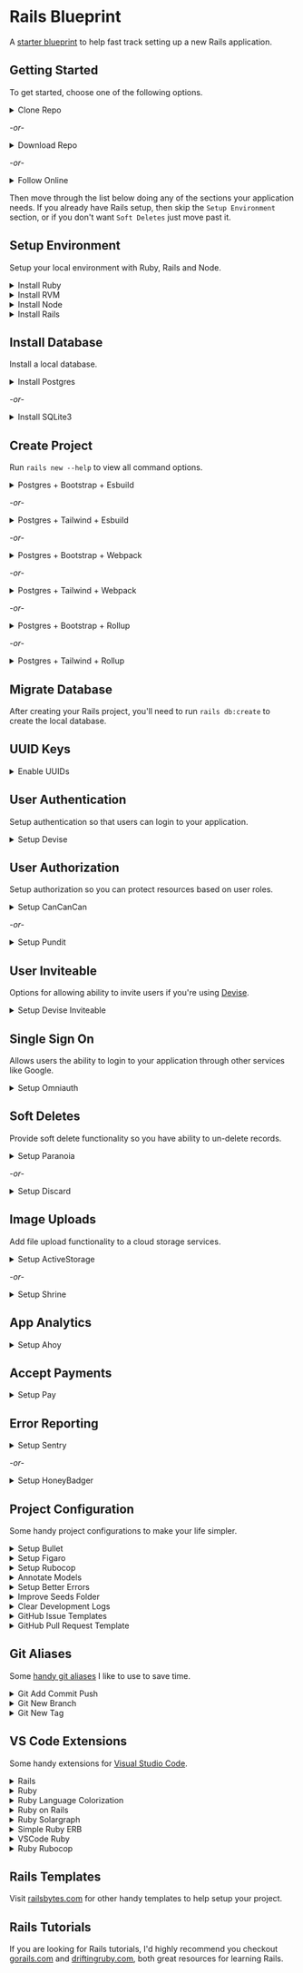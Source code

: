 # Rails Blueprint
A [starter blueprint](https://dev.to/dalezak/a-starter-blueprint-to-help-fast-track-a-new-rails-applications-4671) to help fast track setting up a new Rails application.

## Getting Started
To get started, choose one of the following options. 

<details>
  <summary>Clone Repo</summary>

  Replace `my_app` with the name of your application.
  ```clone
  git clone https://github.com/dalezak/rails-blueprint.git my_app
  ```
</details>

_-or-_

<details>
  <summary>Download Repo</summary>

  Download and extract [https://github.com/dalezak/rails-blueprint/archive/refs/heads/main.zip](https://github.com/dalezak/rails-blueprint/archive/refs/heads/main.zip) into folder with the name of your application.
</details>

_-or-_

<details>
  <summary>Follow Online</summary>

  Instead of cloning or downloading the repo, you can also just follow these [steps online](https://github.com/dalezak/rails-blueprint/blob/main/README.md).
</details>

Then move through the list below doing any of the sections your application needs. If you already have Rails setup, then skip the `Setup Environment` section, or if you don't want `Soft Deletes` just move past it.

## Setup Environment
Setup your local environment with Ruby, Rails and Node.
<details>
  <summary>Install Ruby</summary>

  Visit [Rails > Getting Started > Installing Ruby](https://guides.rubyonrails.org/getting_started.html#installing-ruby) for instructions on installing the Ruby language.

  ```console
  ruby -v 
  ```
</details>

<details>
  <summary>Install RVM</summary>

  Visit [RVM > Install](https://rvm.io/rvm/install) for instructions on setting up RVM so you can easily switch between different version of Ruby.

  ```console
  rvm --default use 3.0.0 
  ```
</details>

<details>
  <summary>Install Node</summary>

  Visit [Rails > Getting Started > Installing Node](https://guides.rubyonrails.org/getting_started.html#installing-node-js-and-yarn) for instructions on setting up Node and Yarn.

  ```console
  npm -v
  ```
  
  ```console
  yarn -v
  ```
</details>

<details>
  <summary>Install Rails</summary>

  Visit [Rails > Getting Started](https://guides.rubyonrails.org/getting_started.html#creating-a-new-rails-project-installing-rails-installing-rails) for instructions on installing Rails framework.

  ```console
  gem install rails -v 7.0.0
  ```
  
  ```console
  rails -v
  ```
</details>

## Install Database
Install a local database.
<details>
  <summary>Install Postgres</summary>

  Visit [Postgres > Download](https://www.postgresql.org/download/macosx/) for instructions on installing Postgres database.

  ```console
  psql --version
  ```
</details>

_-or-_

<details>
  <summary>Install SQLite3</summary>

  Visit [Rails > Getting_started > Installing SQLite](https://guides.rubyonrails.org/getting_started.html#installing-sqlite3) for instructions on installing SQlite database.
</details>

## Create Project
Run `rails new --help` to view all command options.

<details>
  <summary>Postgres + Bootstrap + Esbuild</summary>

  Creates a new Rails project with Postgres database, Bootstrap css and ESbuild javascript.
  ```console
  rails new . -s --git --database=postgresql --css=bootstrap --javascript=esbuild
  ```

  Add the following section to your `package.json`:
  ```javascript
  "scripts": { 
    "build:css": "sass ./app/assets/stylesheets/application.bootstrap.scss ./app/assets/builds/application.css --no-source-map --load-path=node_modules" 
  }
  ```
</details>

_-or-_

<details>
  <summary>Postgres + Tailwind + Esbuild</summary>

  Creates a new Rails project with Postgres database, Tailwind css and ESbuild javascript.
  ```console
  rails new . -s --git --database=postgresql --css=tailwind --javascript=esbuild
  ```

  Add the following section to your `package.json`:
  ```javascript
  "scripts": { 
    "build:css": "sass ./app/assets/stylesheets/application.bootstrap.scss ./app/assets/builds/application.css --no-source-map --load-path=node_modules" 
  }
  ```
</details>

_-or-_

<details>
  <summary>Postgres + Bootstrap + Webpack</summary>

  Creates a new Rails project with Postgres database, Bootstrap css and Webpack javascript.
  ```console
  rails new . -s --git --database=postgresql --css=bootstrap --javascript=webpack
  ```
</details>

_-or-_

<details>
  <summary>Postgres + Tailwind + Webpack</summary>

  Creates a new Rails project with Postgres database, Tailwind css and Webpack javascript.
  ```console
  rails new . -s --git --database=postgresql --css=tailwind --javascript=webpack
  ```
</details>

_-or-_

<details>
  <summary>Postgres + Bootstrap + Rollup</summary>

  Creates a new Rails project with Postgres database, Bootstrap css and Rollup javascript.
  ```console
  rails new . -s --git --database=postgresql --css=bootstrap --javascript=rollup
  ```
</details>

_-or-_

<details>
  <summary>Postgres + Tailwind + Rollup</summary>

  Creates a new Rails project with Postgres database, Tailwind css and Rollup javascript.
  ```console
  rails new . -s --git --database=postgresql --css=tailwind --javascript=rollup
  ```
</details>

## Migrate Database
After creating your Rails project, you'll need to run `rails db:create` to create the local database.

## UUID Keys

<details>
  <summary>Enable UUIDs</summary>

  Use UUIDs as the default primary key for your models.

  [This template](https://railsbytes.com/public/templates/V4Ys1d) enables pgcrypto for UUIDs.
  ```console
  rails app:template LOCATION='https://railsbytes.com/script/V4Ys1d'
  ```
</details>

## User Authentication
Setup authentication so that users can login to your application.

<details>
  <summary>Setup Devise</summary>

  [Devise](https://github.com/heartcombo/devise) is flexible authentication solution for Rails with Warden.

  [This template](https://railsbytes.com/templates/X8Bsjx) adds user authentication to your app using the Devise gem. 
  ```console
    rails app:template LOCATION="https://railsbytes.com/script/X8Bsjx"
  ```
  Installation Questions:
  - What do you want to call your Devise model? `User`
  - Do you want to any extra attributes to User? `y`
  - What attributes? `name` _# use space separated list of attributes_

  Post Installation Steps:
  1. In `config/environments/development.rb`, add `config.action_mailer.default_url_options = { host: 'localhost', port: 3000 }`
  2. Migrate Database:
  ```console
  rails db:migrate
  ```

  Learning More:
  - [Configuring Models](https://github.com/heartcombo/devise#configuring-models)
  - [Configuring Views](https://github.com/heartcombo/devise#configuring-views)
  - [Controller Filters](https://github.com/heartcombo/devise#controller-filters-and-helpers)
  - [Configuring Routes](https://github.com/heartcombo/devise#configuring-routes)
  - [GoRails Tutorial](https://gorails.com/episodes/user-authentication-with-devise)
</details>

## User Authorization
Setup authorization so you can protect resources based on user roles.

<details>
  <summary>Setup CanCanCan</summary>

  [CanCanCan](https://github.com/CanCanCommunity/cancancan) is authorization Gem for Ruby on Rails.

  [This template](https://railsbytes.com/templates/V33sj3) add CanCanCan gem and generates default abilities file. 
  ```console
  rails app:template LOCATION='https://railsbytes.com/script/V33sj3'
  ```

  Learning More:
  - [Defining Abilities](https://github.com/CanCanCommunity/cancancan#define-abilities)
  - [Checking Abilities](https://github.com/CanCanCommunity/cancancan#check-abilities)
  - [Controller Helpers](https://github.com/CanCanCommunity/cancancan#controller-helpers)
  - [Developer Guide](https://github.com/CanCanCommunity/cancancan/blob/develop/docs/README.md)
  - [GoRails Tutorial](https://gorails.com/episodes/authorization-with-cancancan)
</details>

_-or-_

<details>
  <summary>Setup Pundit</summary>

  [Pundit](https://github.com/varvet/pundit) provides a set of helpers which guide you in leveraging regular Ruby classes and object oriented design patterns to build a simple, robust and scalable authorization system.

  [This template](https://railsbytes.com/templates/X6ks6o) installs the Pundit gem, and runs the generator.
  ```console
  rails app:template LOCATION='https://railsbytes.com/script/X6ks6o'
  ```
</details>

## User Inviteable
Options for allowing ability to invite users if you're using [Devise](https://github.com/heartcombo/devise).

<details>
  <summary>Setup Devise Inviteable</summary>

  [devise_invitable](https://github.com/scambra/devise_invitable) is an invitation strategy for Devise.

  [This template](https://railsbytes.com/templates/VZgsJ0) installs the gem, and runs the generator.
  ```console
  rails app:template LOCATION='https://railsbytes.com/script/VZgsJ0'
  ```
</details>

## Single Sign On
Allows users the ability to login to your application through other services like Google.

<details>
  <summary>Setup Omniauth</summary>

  [Omniauth](https://github.com/omniauth/omniauth) is a flexible authentication system utilizing Rack middleware. 

  [This template](https://railsbytes.com/templates/xkjsK3) adds Omniauth gem, creates sessions, registrations and omniauth controllers
  ```console
  rails app:template LOCATION='https://railsbytes.com/script/xkjsK3'
  ```

  Post Installation Steps:
  1. Add Omniauth routes to  `config/routes.rb`
  ```console
  devise_for :users,
    controllers: {
      sessions: "sessions",
      registrations: "registrations",
      omniauth_callbacks: "omniauth",
    }
  ```

  Learning More:
  - [Getting Started](https://github.com/omniauth/omniauth/wiki#getting-started)
  - [GoRails Tutorial](https://gorails.com/episodes/omniauth-twitter-sign-in)
</details>

## Soft Deletes
Provide soft delete functionality so you have ability to un-delete records.

<details>
  <summary>Setup Paranoia</summary>

  [Paranoia](https://github.com/rubysherpas/paranoia) provides soft deletes functionality to ActiveRecord.

  [This template](https://railsbytes.com/templates/Xg8s3J) installs the Paranoia gem for soft deletes.
  ```console
  rails app:template LOCATION='https://railsbytes.com/script/Xg8s3J'
  ```

  Learning More:
  - [Migrate Models](https://github.com/rubysherpas/paranoia#run-your-migrations-for-the-desired-models)
  - [Model Usage](https://github.com/rubysherpas/paranoia#usage)
  - [GoRails Tutorial](https://gorails.com/episodes/soft-delete-with-paranoia)
</details>

_-or-_

<details>
  <summary>Setup Discard</summary>

  [Discard](https://github.com/jhawthorn/discard), soft deletes for ActiveRecord done right.

  [This template](https://railsbytes.com/templates/z0gsEQ) installs the Discard gem for soft deletes.
  ```console
  rails app:template LOCATION='https://railsbytes.com/templates/z0gsEQ'
  ```

  Learning More:
  - [Migrate Models](https://github.com/jhawthorn/discard#usage)
  - [Discard Record](https://github.com/jhawthorn/discard#discard-a-record)
  - [Undiscard Record](https://github.com/jhawthorn/discard#undiscard-a-record)
  - [Default Scopes](https://github.com/jhawthorn/discard#default-scope)
</details>

## Image Uploads
Add file upload functionality to a cloud storage services.

<details>
  <summary>Setup ActiveStorage</summary>

  [ActiveStorage](https://edgeguides.rubyonrails.org/active_storage_overview.html) facilitates uploading files to a cloud storage service like Amazon S3, Google Cloud Storage, or Microsoft Azure.

  [This template](https://railsbytes.com/templates/zJosLx) adds ActiveStorage to your Rails app.
  ```console
  rails app:template LOCATION='https://railsbytes.com/script/zJosLx'
  ```
</details>

_-or-_

<details>
  <summary>Setup Shrine</summary>

  [Shrine](https://github.com/shrinerb/shrine) is a modular file upload toolkit that allows direct uploads to Amazon S3, resumable uploads, image processing and more.

  [This template](https://railsbytes.com/templates/xYasLK) installs Shrine gem, config initializer, plus adds some handy uploaders you can use.
  ```console
  rails app:template LOCATION='https://railsbytes.com/script/xYasLK'
  ```
</details>

## App Analytics

<details>
  <summary>Setup Ahoy</summary>

  [Ahoy](https://github.com/ankane/ahoy) is simple, powerful, first-party analytics for Rails.

  [This template](https://railsbytes.com/templates/V1bs4X) adds Ahoy gem, runs its initializer and then migrates the database.
  ```console
  rails app:template LOCATION='https://railsbytes.com/script/V1bs4X'
  ```
</details>

## Accept Payments

<details>
  <summary>Setup Pay</summary>

  [Pay](https://github.com/pay-rails/pay) add payments using Stripe or Braintree to your application.

  [This template](https://railsbytes.com/templates/zPdsZn) adds gem and runs generators.
  ```console
  rails app:template LOCATION='https://railsbytes.com/script/zPdsZn'
  ```
</details>

## Error Reporting

<details>
  <summary>Setup Sentry</summary>

  [Sentry](https://sentry.io) is error tracking to performance monitoring, developers can see what actually matters, solve quicker, and learn continuously about their applications - from the frontend to the backend.

  [This template](https://railsbytes.com/templates/zOvsol) adds gem, initializer and application controller code.
  ```console
  rails app:template LOCATION='https://railsbytes.com/script/zOvsol'
  ```
</details>

_-or-_

<details>
  <summary>Setup HoneyBadger</summary>

  [HoneyBadger](https://www.honeybadger.io/for/rails/) lets you track and debug exceptions in record time. 

  [This template](https://railsbytes.com/templates/zNPsmV) adds gem, sets api key runs initializer.
  ```console
  rails app:template LOCATION='https://railsbytes.com/script/zNPsmV'
  ```
</details>

## Project Configuration
Some handy project configurations to make your life simpler.

<details>
  <summary>Setup Bullet</summary>

  [Bullet](https://github.com/flyerhzm/bullet) helps kill N+1 queries and unused eager loading.

  [This template](https://railsbytes.com/templates/XLEsaW) adds gem and initializer.
  ```console
  rails app:template LOCATION="https://railsbytes.com/script/XLEsaW"
  ```
</details>

<details>
  <summary>Setup Figaro</summary>

  [Figaro](https://github.com/laserlemon/figaro) is simple Heroku-friendly configuration using ENV and a single YAML file.

  [This template](https://railsbytes.com/templates/VRZs9V) adds Figaro for simple configuration using ENV and a single YAML file.
  ```console
  rails app:template LOCATION="https://railsbytes.com/script/VRZs9V"
  ```
</details>

<details>
  <summary>Setup Rubocop</summary>

  [Rubocop](https://github.com/rubocop/rubocop-rails) is an extension focused on enforcing Rails best practices and coding conventions.

  [This template](https://railsbytes.com/templates/XE5sl5) adds rubocop to your Rails app.
  ```console
  rails app:template LOCATION="https://railsbytes.com/script/XE5sl5"
  ```
</details>

<details>
  <summary>Annotate Models</summary>

  [Annotate](https://github.com/ctran/annotate_models) provides classes with schema and routes info.

  [This template](https://railsbytes.com/templates/Vqqsqg) installs gem, and runs annotations.
  ```console
  rails app:template LOCATION='https://railsbytes.com/script/Vqqsqg'
  ```
</details>

<details>
  <summary>Setup Better Errors</summary>

  [Foreman](https://github.com/BetterErrors/better_errors) is better error page for Rack apps.

  [This template](https://railsbytes.com/templates/V33s0D) adds Better Errors and Binding of Caller gems.
  ```console
  rails app:template LOCATION="https://railsbytes.com/script/V33s0D"
  ```
</details>

<details>
  <summary>Improve Seeds Folder</summary>

  Organize your seeds files into environment folders and execute them in alphanumeric order.

  [This template](https://railsbytes.com/templates/xGqsmL) sets up environment specific seeds folders.
  ```console
  rails app:template LOCATION='https://railsbytes.com/script/xGqsmL'
  ```
</details>

<details>
  <summary>Clear Development Logs</summary>

  Automatically clear development logs when they get over 2mb.

  [This template](https://railsbytes.com/templates/VZgs77) adds an initializer to clear development logs.
  ```console
  rails app:template LOCATION='https://railsbytes.com/script/VZgs77'
  ```
</details>

<details>
  <summary>GitHub Issue Templates</summary>

  Creates bug reports, feature requests and code maintenance issue templates in GitHub.

  [This template](https://railsbytes.com/public/templates/XvEs4K) adds some handy GitHub issue templates.
  ```console
  rails app:template LOCATION='https://railsbytes.com/script/XvEs4K'
  ```
</details>

<details>
  <summary>GitHub Pull Request Template</summary>

  Creates a pull request template for GitHub.

  [This template](https://railsbytes.com/public/templates/VdrsPl) add a GitHub pull request template.
  ```console
  rails app:template LOCATION='https://railsbytes.com/script/VdrsPl'
  ```
</details>

## Git Aliases
Some [handy git aliases](https://dev.to/dalezak/git-aliases-are-like-superpowers-3bp4) I like to use to save time.

<details>
  <summary>Git Add Commit Push</summary>

  This alias does a git add, commit and push all on one line. 

  ```console
  git config --global alias.add-commit-push '!git add -A && git commit -m "$1" && git push && git status'
  ```

  You can use the `add-commit-push` alias like this.
  ```console
  git add-commit-push "Add, commit, push in one line!"
  ```
</details>

<details>
  <summary>Git New Branch</summary>

  This alias adds, commits and pushes current changes to a new branch.

  ```console
  git config --global alias.new-branch '!git checkout -b "$1" && git add -A && git commit -m "$2" && git push -u origin "$1" && git status'
  ```

  You can use the `new-branch` alias like this.
  ```console
  git new-branch "123-my-branch" "Checkout, add, commit, push!"
  ```
</details>

<details>
  <summary>Git New Tag</summary>

  This alias creates a new tag and pushes it using the timestamp for naming.

  ```console
  git config --global alias.new-tag '!git tag -a -m `date +'%Y-%m-%d_%H-%M'` `date +'%Y-%m-%d_%H-%M'` && git push origin `date +'%Y-%m-%d_%H-%M'` && git status'
  ```

  You can use the `new-tag` alias like this.
  ```console
  git new-tag
  ```
</details>

## VS Code Extensions
Some handy extensions for [Visual Studio Code](https://code.visualstudio.com).

<details>
  <summary>Rails</summary>

  Ruby on Rails support for Visual Studio Code

  [https://marketplace.visualstudio.com/items?itemName=bung87.rails](https://marketplace.visualstudio.com/items?itemName=bung87.rails)
</details>

<details>
  <summary>Ruby</summary>

  This extension provides enhanced Ruby language and debugging support for Visual Studio Code

  [https://marketplace.visualstudio.com/items?itemName=rebornix.Ruby](https://marketplace.visualstudio.com/items?itemName=rebornix.Ruby)
</details>

<details>
  <summary>Ruby Language Colorization</summary>

  Ruby Language Colorization for Visual Studio Code

  [https://marketplace.visualstudio.com/items?itemName=groksrc.ruby](https://marketplace.visualstudio.com/items?itemName=groksrc.ruby)
</details>

<details>
  <summary>Ruby on Rails</summary>

  This extension for Visual Studio Code adds snippets for Ruby on rails.

  [https://marketplace.visualstudio.com/items?itemName=hridoy.rails-snippets](https://marketplace.visualstudio.com/items?itemName=hridoy.rails-snippets)
</details>

<details>
  <summary>Ruby Solargraph</summary>

  Solargraph is a language server that provides intellisense, code completion, and inline documentation for Ruby.

  [https://marketplace.visualstudio.com/items?itemName=castwide.solargraph](https://marketplace.visualstudio.com/items?itemName=castwide.solargraph)
</details>

<details>
  <summary>Simple Ruby ERB</summary>

  This extensions tries to provide simple Ruby and ERB support to Visual Studio Code without messing with linting or debugging.

  [https://marketplace.visualstudio.com/items?itemName=vortizhe.simple-ruby-erb](https://marketplace.visualstudio.com/items?itemName=vortizhe.simple-ruby-erb)
</details>

<details>
  <summary>VSCode Ruby</summary>

  This extension provides improved syntax highlighting, language configuration, and snippets to Ruby and ERB files within Visual Studio Code.

  [https://marketplace.visualstudio.com/items?itemName=wingrunr21.vscode-ruby](https://marketplace.visualstudio.com/items?itemName=wingrunr21.vscode-ruby)
</details>

<details>
  <summary>Ruby Rubocop</summary>

  This extension provides interfaces to rubocop for vscode.

  [https://marketplace.visualstudio.com/items?itemName=misogi.ruby-rubocop](https://marketplace.visualstudio.com/items?itemName=misogi.ruby-rubocop)
</details>

## Rails Templates
Visit [railsbytes.com](https://railsbytes.com/public/templates) for other handy templates to help setup your project.

## Rails Tutorials

If you are looking for Rails tutorials, I'd highly recommend you checkout [gorails.com](https://gorails.com) and [driftingruby.com](https://www.driftingruby.com), both great resources for learning Rails.
